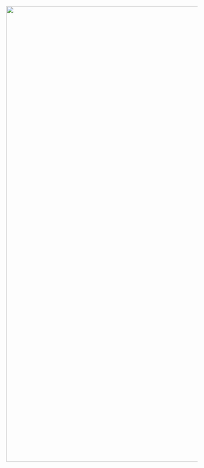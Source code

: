 <p align="center">
  <a href="https://streak-stats.demolab.com?user=krisyotam">
    <img src="https://streak-stats.demolab.com?user=krisyotam" alt="GitHub Streak" style="width: 1200px; height: auto;">
  </a>
</p>
